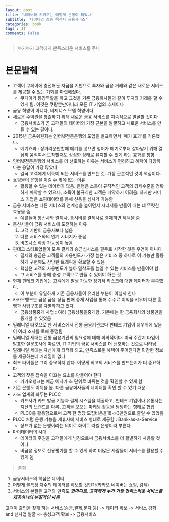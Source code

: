 ```yaml
---
layout: post
title: '네이버와 카카오는 어떻게 은행이 되었나'
subtitle: '데이터의 최종 목적지 금융서비스'
categories: book
tags : IT
comments: False
---
```


> 누가누가 고객에게 만족스러운 서비스를 주나

# 본문발췌
 - 고객이 쿠페이에 충전해둔 자금을 기반으로 투자와 금융 거래와 같은 새로운 서비스를 제공할 수 있는 기회를 마련해줬다. 
	+ 쿠페이가 통장역할을 하고 그것을 기존 금융회사들과 같이 투자와 거래를 할 수 있게 됨. 이것은 쿠팡뿐만아니라 모든 IT 기업의 추세이다
 - 금융 혁명이 아니다, 비지니스 모델 혁명이다
 - 새로운 수익원을 창출하기 위해 새로운 금융 서비스를 지속적으로 발굴할 것이다
	+ 금융서비스가 곧 고객들의 데이터의 가장 근본을 발굴하고 새로운 서비스를 만들 수 있는 길이다.
 - 2015년 금융위원회는 인터넷전문은행의 도입을 발표하면서 '메기 효과'를 거론했다.
	+ 메기효과 : 장거리운반할때 메기를 넣으면 청어가 메기로부터 살아남기 위해 열심히 움직여서 도착할때도 싱싱한 상태로 유지할 수 있게 하는 효과를 칭함
 - 인터넷전문은행의 서비스를 더 선호하는 이유는 서비스가 편리하고 혜택이 다양하다는 응답이 가장 많았다
	+ 결국 고객에게 이득이 되는 서비스를 만드는 것. 가장 근본적인 것이 핵심이다.
 - 쇼핑몰이 은행을 이길 수 밖에 없는 이유
	+ 활용할 수 있는 데이터가 많음. 은행은 소득이 규칙적인 고객의 경제수준을 정확하게 파악할 수 있으나, 소득이 불규칙한 고객은 파악하기 어려움.
하지만 커머스 기업은 쇼핑데이터를 통해 신용을 심사가 가능함
 - 금융 서비스는 다른 서비스와 연계성을 높이면서 시너지를 만들어 내는 데 뚜렷한 효용을 줌
	+ 예를들어 통신사와 결제사, 통시비를 결제사로 결제하면 혜택을 줌
 - 통신사들이 금융 서비스에 도전하는 이유
	1. 고객 기반이 금융사보다 넓음 
	2. 다른 서비스와의 연계 시너지가 좋음 
	3. 비즈니스 확장 가능성이 높음
 - 핀테크 스타트업들이 모두 결제와 송금섭시스를 필두로 시작한 것은 우연이 아니다
	+ 결제와 송금은 고객들의 사용빈도가 가장 높은 서비스 중 하나로 이 기능만 훌륭하게 구현해도 상당한 트래픽을 확보할 수 있음
	+ 핵심은 고객의 사용빈도가 높아 밀착도를 높일 수 있는 서비스를 만들어야 함.
	+ 그 서비스를 통해 충성 고객으로 만들 수 있어야 하는 것
 - 현재 핀테크 기업에는 고객에게 발생 가능한 장기적 리스크에 대한 데이터가 부족했다.
	+ 이 부분이 유일하게 기존 금융사들이 유리한 부분이 아닐까 한다
 - 카카오뱅크는 금융 금융 상품 판매 중개 사업을 통해 수수료 이익을 키우며 다른 흥행과 사업구조를 차별화하고 있다.
	+ 금융상품중개 사업 : 여러 금융상품을중개함. 기존에는 한 금융회사의 상품만을 중개할 수 있었음
 - 밀레니얼 타킷으로 한 서비스에서 전통 금융기관보다 핀테크 기업이 더우위에 있음이 여러 조사를 토해 증명됨
 - 밀레니얼 세대는 전통 금융기관의 필요성에 대해 회의적이다. 미국 주간지 타임이 발표한 설문조사에 따르면,
 IT 기업의 금융 서비스를 더 선호하는 것으로 나타남
 - 밀레니얼 세대는 자신에게 최적화 되고, 만족스로운 혜택이 주어진다면 민감한 정보를 제공하는데 거리낌이 없다
 - 최초 타이틀은 그리 중요하지 않다. 어떻게 최고의 서비스를 만드는지가 더 중요하다
 - 고객의 잦은 접속을 이끄는 요소를 만들어야 한다
	+ 카카오뱅크는 예금 이자가 초 단위로 바뀌는 것을 확인할 수 있게 함
 - 기존 은행도 이득을 봄. 다른 금융회사들의 데이터를 확인 할 수 있기 때문.
 - 카드 업계의 화두는 PLCC
	+ 카드사가 카드 발급 기능과 결제 시스템을 제공하고, 핀테크 기업이나 유통사는 지산의 브랜드를 다록, 고객을 모으는 마케팅 활동을 담당하는 형태로 협업
	+ PLCC를 활용함으로써 고객 한 명당 모집비용을18->3만원으로 줄일 수 있었음
 - PLCC 처럼 은행 기능을 제휴사에 서비스 형태로 제공함 : Bank-as-a-Service
	+ 상표가 없는 은행이라는 의미로 화이트 라벨 은행이라 부른다
 - 마이데이터의 시대
	+ 데이터의 주권을 고객들에게 넘김으로써 금융서비스를 더 활발하게 사용할 것이다
	+ 비금융 정보로 신용평가를 할 수 있게 하여 더많은 사람들이 서비스를 활용할 수 있게 됨

>총평

1. 금융서비스의 핵심은 데이터
2. 어떻게 불특정 다수의 데이터를 확보할 것인가(카카오 네이버는 쇼핑, 검색)
3. 서비스의 본질은 고객의 만족도
***한마디로, 고객에게 누가 가장 만족스러운 서비스를 제공하냐의 본질적인 싸움***

고객이 출입을 잦게 하는 서비스(송금,결제,문자 등) -> 데이터 확보 -> 서비스 강화 and 신사업 발굴 -> 충성고객 확보 -> 금융서비스



